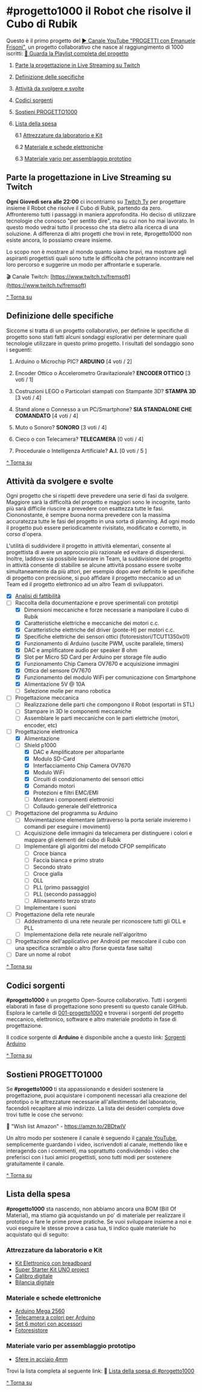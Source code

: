 # #progetto1000 il Robot che risolve il Cubo di Rubik
Questo è il primo progetto del [:arrow_forward: Canale YouTube "PROGETTI con Emanuele Frisoni"](https://youtube.com/c/fremsoft), un progetto collaborativo che nasce al raggiungimento di 1000 iscritti: [:movie_camera: Guarda la Playlist completa del progetto](https://www.youtube.com/watch?v=VcB0eAnL97o&list=PLxAafib4pWc7LSfuXC9RSEif6I1dyx5FP)

1. [Parte la progettazione in Live Streaming su Twitch](README.md#parte-la-progettazione-in-live-streaming-su-twitch)
2. [Definizione delle specifiche](README.md#definizione-delle-specifiche)
3. [Attività da svolgere e svolte](README.md#attivit%C3%A0-da-svolgere-e-svolte)
4. [Codici sorgenti](README.md#codici-sorgenti)
5. [Sostieni PROGETTO1000](README.md#sostieni-progetto1000)
6. [Lista della spesa](README.md#lista-della-spesa)

   6.1 [Attrezzature da laboratorio e Kit](README.md#attrezzature-da-laboratorio-e-kit)
   
   6.2 [Materiale e schede elettroniche](README.md#materiale-e-schede-elettroniche)
   
   6.3 [Materiale vario per assemblaggio prototipo](README.md#materiale-vario-per-assemblaggio-prototipo)
   

## Parte la progettazione in Live Streaming su Twitch
**Ogni Giovedì sera alle 22:00** ci incontriamo su [Twitch Tv](https://www.twitch.tv/fremsoft) per progettare insieme il Robot che risolve il Cubo di Rubik, partendo da zero. Affronteremo tutti i passaggi in maniera approfondita. Ho deciso di utilizzare tecnologie che conosco "per sentito dire", ma su cui non ho mai lavorato. In questo modo vedrai tutto il processo che sta dietro alla ricerca di una soluzione. A differenza di altri progetti che trovi in rete, #progetto1000 non esiste ancora, lo possiamo creare insieme. 

Lo scopo non è mostrare al mondo quanto siamo bravi, ma mostrare agli aspiranti progettisti quali sono tutte le difficoltà che potranno incontrare nel loro percorso e suggerire un modo per affrontarle e superarle.

:clapper: Canale Twitch:  [https://www.twitch.tv/fremsoft](https://www.twitch.tv/fremsoft)

[^ Torna su](README.md#progetto1000-il-robot-che-risolve-il-cubo-di-rubik)

## Definizione delle specifiche
Siccome si tratta di un progetto collaborativo, per definire le specifiche di progetto sono stati fatti alcuni sondaggi esplorativi per determinare quali tecnologie utilizzare in questo primo progetto. I risultati del sondaggio sono i seguenti:

1. Arduino o Microchip PIC? **ARDUINO** [4 voti / 2]

2. Encoder Ottico o Accelerometro Gravitazionale? **ENCODER OTTICO** [3 voti / 1]

3. Costruzioni LEGO o Particolari stampati con Stampante 3D? **STAMPA 3D** [3 voti / 4]

4. Stand alone o Connesso a un PC/Smartphone? **SIA STANDALONE CHE COMANDATO** [4 voti / 4]

5. Muto o Sonoro? **SONORO** [3 voti / 4]

6. Cieco o con Telecamera? **TELECAMERA** [0 voti / 4]

7. Procedurale o Intelligenza Artificiale? **A.I.** [0 voti / 5 ]

[^ Torna su](README.md#progetto1000-il-robot-che-risolve-il-cubo-di-rubik)

## Attività da svolgere e svolte
Ogni progetto che si rispetti deve prevedere una serie di fasi da svolgere. Maggiore sarà la difficoltà del progetto e maggiori sono le incognite, tanto più sarà difficile riuscire a prevedere con esattezza tutte le fasi. Ciononostante, è sempre buona norma prevedere con la massima accuratezza tutte le fasi del progetto in una sorta di planning. Ad ogni modo il progetto può essere periodicamente rivisitato, modificato e corretto, in corso d'opera.

L'utilità di suddividere il progetto in attività elementari, consente al progettista di avere un approccio più razionale ed evitare di disperdersi. Inoltre, laddove sia possibile lavorare in Team, la suddivisione del progetto in attività consente di stabilire se alcune attività possano essere svolte simultaneamente da più attori, per esempio dopo aver definito le specifiche di progetto con precisione, si può affidare il progetto meccanico ad un Team ed il progetto elettronico ad un altro Team di sviluppatori.

- [x] [Analisi di fattibilità](https://youtu.be/We6UntzGp7k)
- [ ] Raccolta della documentazione e prove sperimentali con prototipi
  - [x] Dimensioni meccaniche e forze necessarie a manipolare il cubo di Rubik
  - [x] Caratteristiche elettriche e meccaniche dei motori c.c.
  - [x] Caratteristiche elettriche del driver (ponte-H) per motori c.c.
  - [x] Specifiche elettriche dei sensori ottici (fotoresistori/TCUT1350x01)
  - [x] Funzionamento di Arduino (uscite PWM, uscite parallele, timers)
  - [x] DAC e amplificatore audio per speaker 8 ohm
  - [x] Slot per Micro SD Card per Arduino per storage file audio
  - [x] Funzionamento Chip Camera OV7670 e acquisizione immagini
  - [x] Ottica del sensore OV7670
  - [x] Funzionamento del modulo WiFi per comunicazione con Smartphone
  - [x] Alimentazione 5V @ 10A
  - [ ] Selezione molle per mano robotica
- [ ] Progettazione meccanica 
  - [ ] Realizzazione delle parti che compongono il Robot (esportati in STL)
  - [ ] Stampare in 3D le componenti meccaniche
  - [ ] Assemblare le parti meccaniche con le parti elettriche (motori, encoder, etc)
- [ ] Progettazione elettronica
   - [x] Alimentazione
   - [ ] Shield p1000 
     - [x] DAC e Amplificatore per altoparlante
     - [x] Modulo SD-Card
     - [x] Interfacciamento Chip Camera OV7670
     - [x] Modulo WiFi
     - [x] Circuiti di condizionamento dei sensori ottici
     - [x] Comando motori
     - [x] Protezioni e filtri EMC/EMI
     - [ ] Montare i componenti elettronici
     - [ ] Collaudo generale dell'elettronica
- [ ] Progettazione del programma su Arduino
  - [ ] Movimentazione elementare (attraverso la porta seriale invieremo i comandi per eseguire i movimenti)
  - [ ] Acquisizione delle immagini da telecamera per distinguere i colori e mappare gli elementi del cubo di Rubik
  - [ ] Implementare gli algoritmi del metodo CFOP semplificato
    - [ ] Croce bianca
    - [ ] Faccia bianca e primo strato
    - [ ] Secondo strato
    - [ ] Croce gialla
    - [ ] OLL
    - [ ] PLL (primo passaggio)
    - [ ] PLL (secondo passaggio)
    - [ ] Allineamento terzo strato 
  - [ ] Implementare i suoni
- [ ] Progettazione della rete neurale
  - [ ] Addestramento di una rete neurale per riconoscere tutti gli OLL e PLL
  - [ ] Implementazione della rete neurale nell'algoritmo 
- [ ] Progettazione dell'applicativo per Android per mescolare il cubo con una specifica scramble o altro (forse questa fase salta)
- [ ] Dare un nome al robot

[^ Torna su](README.md#progetto1000-il-robot-che-risolve-il-cubo-di-rubik)

## Codici sorgenti
**#progetto1000** è un progetto Open-Source collaborativo. Tutti i sorgenti elaborati in fase di progettazione sono presenti su questo canale GitHub. Esplora le cartelle di [001-progetto1000](https://github.com/fremsoft/001-progetto1000) e troverai i sorgenti del progetto meccanico, elettronico, software e altro materiale prodotto in fase di progettazione.

Il codice sorgente di **Arduino** è disponibile anche a questo link: [Sorgenti Arduino](https://create.arduino.cc/editor/fremsoft/6501effc-6729-46f5-a2f1-0bfa0e9eb691/preview)

[^ Torna su](README.md#progetto1000-il-robot-che-risolve-il-cubo-di-rubik)

## Sostieni PROGETTO1000 
Se **#progetto1000** ti sta appassionando e desideri sostenere la progettazione, puoi acquistare i componenti necessari alla creazione del prototipo o le attrezzature necessarie all'allestimento del laboratorio, facendoli recapitare al mio indirizzo. La lista dei desideri completa dove trovi tutte le cose che servono:

:notebook: "Wish list Amazon" - https://amzn.to/2BDtwIV

Un altro modo per sostenere il canale è seguendo il [canale YouTube](https://youtube.com/c/fremsoft), semplicemente guardando i video, iscrivendoti al canale, mettendo like e interagendo con i commenti, ma soprattutto condividendo i video che preferisci con i tuoi amici progettisti, sono tutti modi per sostenere gratuitamente il canale.

[^ Torna su](README.md#progetto1000-il-robot-che-risolve-il-cubo-di-rubik)

## Lista della spesa
**#progetto1000** sta nascendo, non abbiamo ancora una BOM (Bill Of Material), ma stiamo già acquistando un po' di materiale per realizzare il prototipo e fare le prime prove pratiche. Se vuoi sviluppare insieme a noi e vuoi eseguire le stesse prove a casa tua, ti indico quale materiale ho acquistato qui di seguito:

### Attrezzature da laboratorio e Kit
* [Kit Elettronico con breadboard](https://amzn.to/2QTgOw7)
* [Super Starter Kit UNO project](https://amzn.to/2QJrnNc)
* [Calibro digitale](https://amzn.to/36QMR6w)
* [Bilancia digitale](https://amzn.to/3nxseCa)

### Materiale e schede elettroniche
* [Arduino Mega 2560](https://amzn.to/30RCvj6)
* [Telecamera a colori per Arduino](https://amzn.to/3nbS0Ma)
* [Set 6 motori con accessori](https://amzn.to/3nhQrfy)
* [Fotoresistore](https://amzn.to/370EtBg)

### Materiale vario per assemblaggio prototipo
* [Sfere in acciaio 4mm](https://amzn.to/3lzfDwr)

Trovi la lista completa al seguente link:
🛒 [Lista della spesa di #progetto1000](https://www.amazon.it/hz/wishlist/ls/8D7WPLCAZ7KL?tag=p-ef-21)


[^ Torna su](README.md#progetto1000-il-robot-che-risolve-il-cubo-di-rubik)
